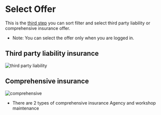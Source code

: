 # Select Offer

This is the [third step](https://insurance.inovola-stage.com/insuranceOffers/) you can sort filter and select third party liability or comprehensive insurance offer.

- Note: You can select the offer only when you are logged in.

## Third party liability insurance

![third party liability](/rakeez-docs/images/steps/step3-third_party_liability.png)

## Comprehensive insurance

![comprehensive](/rakeez-docs/images/steps/step3-comprehensive.png)

- There are 2 types of comprehensive insurance Agency and workshop maintenance
